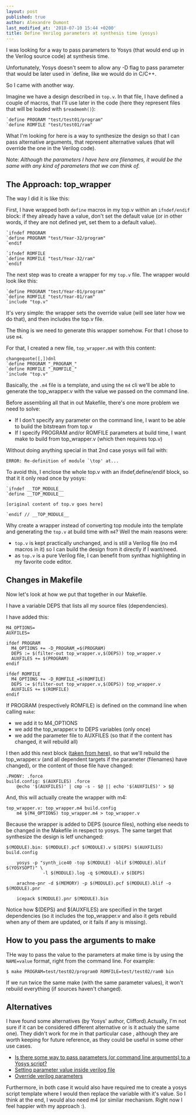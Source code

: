 ```yaml
---
layout: post
published: true
author: Alexandre Dumont
last_modified_at: '2018-07-10 15:44 +0200'
title: Define Verilog parameters at synthesis time (yosys)
---
```

I was looking for a way to pass parameters to Yosys (that would end up in the Verilog source code) at synthesis time.

Unfortunately, Yosys doesn't seem to allow any -D flag to pass parameter that would be later used in `define, like we would do in C/C++.

So I came with another way.

Imagine we have a design described in `top.v`. In that file, I have defined a couple of macros, that I'll use later in the code (here they represent files that will be loaded with `$readmemh()`):

```nosynthax
`define PROGRAM "test/test01/program"
`define ROMFILE "test/test01/ram"
```

What I'm looking for here is a way to synthesize the design so that I can pass alternative arguments, that represent alternative values (that will override the one in the Verilog code).

Note: *Although the parameters I have here are filenames, it would be the same with any kind of parameters that we can think of.*

## The Approach: top_wrapper

The way I did it is like this:

First, I have wrapped both `define` macros in my top.v within an `ifndef/endif` block: if they already have a value, don't set the default value (or in other words, if they are not defined yet, set them to a default value).

```nosynthax
`ifndef PROGRAM
`define PROGRAM "test/Year-32/program"
`endif

`ifndef ROMFILE
`define ROMFILE "test/Year-32/ram"
`endif
```

The next step was to create a wrapper for my `top.v` file. The wrapper would look like this:

```nosynthax
`define PROGRAM "test/Year-01/program"
`define ROMFILE "test/Year-01/ram"
`include "top.v"
```

It's very simple: the wrapper sets the override value (will see later how we do that), and then includes the top.v file.

The thing is we need to generate this wrapper somehow. For that I chose to use `m4`.

For that, I created a new file, `top_wrapper.m4` with this content:

```nosynthax
changequote([,])dnl
`define PROGRAM "_PROGRAM_"
`define ROMFILE "_ROMFILE_"
`include "top.v"
```

Basically, the `.m4` file is a template, and using the `m4` cli we'll be able to generate the top_wrapper.v with the value we passed on the command line.

Before assembling all that in out Makefile, there's one more problem we need to solve:

- If I don't specify any parameter on the command line, I want to be able to build the bitstream from top.v
- If I specify PROGRAM and/or ROMFILE parameters at build time, I want make to build from top_wrapper.v (which then requires top.v)

Without doing anything special in that 2nd case yosys will fail with:

```nosynthax
ERROR: Re-definition of module `\top' at...
```

To avoid this, I enclose the whole top.v with an ifndef,define/endif block, so that it it only read once by yosys:

```nosynthax
`ifndef __TOP_MODULE__
`define __TOP_MODULE__

[original content of top.v goes here]

`endif // __TOP_MODULE__
```

Why create a wrapper instead of converting top module into the template and generating the `top.v` at build time with `m4`? Well the main reasons were:
- `top.v` is kept practically unchanged, and is still a Verilog file (no m4 macros in it) so I can build the design from it directly if I want/need.
- as `top.v` is a pure Verilog file, I can benefit from synthax highlighting in my favorite code editor.

## Changes in Makefile

Now let's look at how we put that together in our Makefile.

I have a variable DEPS that lists all my source files (dependencies).

I have added this:

```nosynthax
M4_OPTIONS=
AUXFILES=

ifdef PROGRAM
  M4_OPTIONS += -D_PROGRAM_=$(PROGRAM)
  DEPS := $(filter-out top_wrapper.v,$(DEPS)) top_wrapper.v
  AUXFILES += $(PROGRAM)
endif

ifdef ROMFILE
  M4_OPTIONS += -D_ROMFILE_=$(ROMFILE)
  DEPS := $(filter-out top_wrapper.v,$(DEPS)) top_wrapper.v
  AUXFILES += $(ROMFILE)
endif
```

If PROGRAM (respectively ROMFILE) is defined on the command line when calling `make`:
- we add it to M4_OPTIONS
- we add the top_wrapper.v to DEPS variables (only once)
- we add the parameter file to AUXFILES (so that if the content has changed, it will rebuild all)

I then add this next block ([taken from here](https://stackoverflow.com/questions/3236145/force-gnu-make-to-rebuild-objects-affected-by-compiler-definition)), so that we'll rebuild the top_wrapper.v (and all dependent targets if the parameter (filenames) have changed), or the content of those file have changed:

```nosynthax
.PHONY: .force
build.config: $(AUXFILES) .force
	@echo '$(AUXFILES)' | cmp -s - $@ || echo '$(AUXFILES)' > $@
```

And, this will actually create the wrapper with m4:

```nosynthax
top_wrapper.v: top_wrapper.m4 build.config
	m4 $(M4_OPTIONS) top_wrapper.m4 > top_wrapper.v
```

Because the wrapper is added to DEPS (source files), nothing else needs to be changed in the Makefile in respect to yosys. The same target that synthesize the design is letf unchanged:

```nosynthax
$(MODULE).bin: $(MODULE).pcf $(MODULE).v $(DEPS) $(AUXFILES) build.config
	
	yosys -p "synth_ice40 -top $(MODULE) -blif $(MODULE).blif $(YOSYSOPT)" \
              -l $(MODULE).log -q $(MODULE).v $(DEPS)  
	
	arachne-pnr -d $(MEMORY) -p $(MODULE).pcf $(MODULE).blif -o $(MODULE).pnr
	
	icepack $(MODULE).pnr $(MODULE).bin
```

Notice how $(DEPS) and $(AUXFILES) are specified in the target dependencies (so it includes the top_wrapper.v and also it gets rebuild when any of them are updated, or it fails if any is missing).

## How to you pass the arguments to make

THe way to pass the value to the parameters at make time is by using the `NAME=value` format, right from the command line. For example:

```nosynthax
$ make PROGRAM=test/test02/program0 ROMFILE=test/test02/ram0 bin
```

If we run twice the same make (with the same parameter values), it won't rebuild everything (if sources haven't changed).

## Alternatives

I have found some alternatives (by Yosys' author, Clifford).Actually, I'm not sure if it can be considered different alternative or is it actualy the same one). They didn't work for me in that particular case
, although they are worth keeping for future reference, as they could be useful in some other use cases.

- [Is there some way to pass parameters (or command line arguments) to a Yosys script?](https://stackoverflow.com/questions/44463230/parameters-to-script)
- [Setting parameter value inside verilog file](https://www.reddit.com/r/yosys/comments/2lezwp/setting_parameter_value_inside_verilog_file/)
- [Override verilog parameters](https://github.com/YosysHQ/yosys/issues/132)

Furthermore, in both case it would also have required me to create a yosys script template where I would then replace the variable with it's value. So I think at the end, I would also need m4 (or similar mechanism. Right now I feel happier with my approach :).